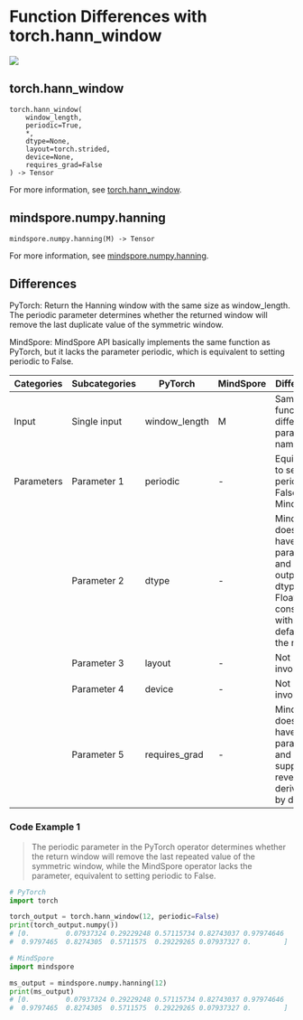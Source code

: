 # Function Differences with torch.hann_window

<a href="https://gitee.com/mindspore/docs/blob/r1.11/docs/mindspore/source_en/note/api_mapping/pytorch_diff/mindspore.numpy.hanning.md" target="_blank"><img src="https://mindspore-website.obs.cn-north-4.myhuaweicloud.com/website-images/r1.11/resource/_static/logo_source_en.png"></a>

## torch.hann_window

```text
torch.hann_window(
    window_length,
    periodic=True,
    *,
    dtype=None,
    layout=torch.strided,
    device=None,
    requires_grad=False
) -> Tensor
```

For more information, see [torch.hann_window](https://pytorch.org/docs/1.8.1/generated/torch.hann_window.html).

## mindspore.numpy.hanning

```text
mindspore.numpy.hanning(M) -> Tensor
```

For more information, see [mindspore.numpy.hanning](https://mindspore.cn/docs/en/r1.11/api_python/numpy/mindspore.numpy.hanning.html).

## Differences

PyTorch: Return the Hanning window with the same size as window_length. The periodic parameter determines whether the returned window will remove the last duplicate value of the symmetric window.

MindSpore: MindSpore API basically implements the same function as PyTorch, but it lacks the parameter periodic, which is equivalent to setting periodic to False.

| Categories | Subcategories |PyTorch | MindSpore | Difference |
| ---- | ----- | ------- | --------- | ------------- |
| Input | Single input |window_length | M | Same function, different parameter names |
|Parameters | Parameter 1 | periodic | -    | Equivalent to setting periodic to False in MindSpore |
|  | Parameter 2 | dtype        | -    | MindSpore does not have this parameter, and the output dtype is Float32, consistent with the default of the marker |
| | Parameter 3 | layout | - | Not involved |
| | Parameter 4 | device | - | Not involved |
| | Parameter 5 | requires_grad | - | MindSpore does not have this parameter and supports reverse derivation by default |

### Code Example 1

> The periodic parameter in the PyTorch operator determines whether the return window will remove the last repeated value of the symmetric window, while the MindSpore operator lacks the parameter, equivalent to setting periodic to False.

```python
# PyTorch
import torch

torch_output = torch.hann_window(12, periodic=False)
print(torch_output.numpy())
# [0.         0.07937324 0.29229248 0.57115734 0.82743037 0.97974646
#  0.9797465  0.8274305  0.5711575  0.29229265 0.07937327 0.        ]

# MindSpore
import mindspore

ms_output = mindspore.numpy.hanning(12)
print(ms_output)
# [0.         0.07937324 0.29229248 0.57115734 0.82743037 0.97974646
#  0.9797465  0.8274305  0.5711575  0.29229265 0.07937327 0.        ]
```
